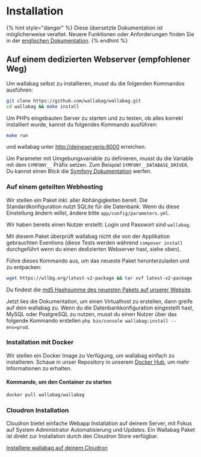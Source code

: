 # Installation

{% hint style="danger" %}
Diese übersetzte Dokumentation ist möglicherweise veraltet. Neuere Funktionen oder Anforderungen finden Sie in der [englischen Dokumentation](https://doc.wallabag.org/en/).
{% endhint %}

## Auf einem dedizierten Webserver (empfohlener Weg)

Um wallabag selbst zu installieren, musst du die folgenden Kommandos
ausführen:

```bash
git clone https://github.com/wallabag/wallabag.git
cd wallabag && make install
```

Um PHPs eingebauten Server zu starten und zu testen, ob alles korrekt
installiert wurde, kannst du folgendes Kommando ausführen:

```bash
make run
```

und wallabag unter <http://deineserverip:8000> erreichen.

Um Parameter mit Umgebungsvariable zu definieren, musst du die Variable
mit dem `SYMFONY__` Präfix setzen. Zum Beispiel
`SYMFONY__DATABASE_DRIVER`. Du kannst einen Blick die [Symfony
Dokumentation](http://symfony.com/doc/current/cookbook/configuration/external_parameters.html)
werfen.

### Auf einem geteilten Webhosting

Wir stellen ein Paket inkl. aller Abhängigkeiten bereit. Die
Standardkonfiguration nutzt SQLite für die Datenbank. Wenn du diese
Einstellung ändern willst, ändere bitte `app/config/parameters.yml`.

Wir haben bereits einen Nutzer erstellt: Login und Passwort sind
`wallabag`.

Mit diesem Paket überprüft wallabag nicht die von der Applikation
gebrauchten Exentions (diese Tests werden während `composer install`
durchgeführt wenn du einen dedizierten Webserver hast, siehe oben).

Führe dieses Kommando aus, um das neueste Paket herunterzuladen und zu
entpacken:

```bash
wget https://wllbg.org/latest-v2-package && tar xvf latest-v2-package
```

Du findest die [md5 Hashsumme des neuesten Pakets auf unserer
Website](https://static.wallabag.org/releases/).

Jetzt lies die Dokumentation, um einen Virtualhost zu erstellen, dann
greife auf dein wallabag zu. Wenn du die Datenbankkonfiguration
eingestellt hast, MySQL oder PostgreSQL zu nutzen, musst du einen Nutzer
über das folgende Kommando erstellen
`php bin/console wallabag:install --env=prod`.

### Installation mit Docker

Wir stellen ein Docker Image zu Verfügung, um wallabag einfach zu
installieren. Schaue in unser Repository in unserem [Docker
Hub](https://hub.docker.com/r/wallabag/wallabag/), um mehr Informationen
zu erhalten.

#### Kommando, um den Container zu starten

```bash
docker pull wallabag/wallabag
```

### Cloudron Installation

Cloudron bietet einfache Webapp Installation auf deinem Server, mit
Fokus auf System Administrator Automatisierung und Updates. Ein Wallabag
Paket ist direkt zur Installation durch den Cloudron Store verfügbar.

[Installiere wallabag auf deinem
Cloudron](https://cloudron.io/store/org.wallabag.cloudronapp.html)
